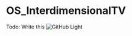 # OS_InterdimensionalTV
Todo: Write this
![GitHub Light](https://github.com/github-light.png#gh-dark-mode-only)
